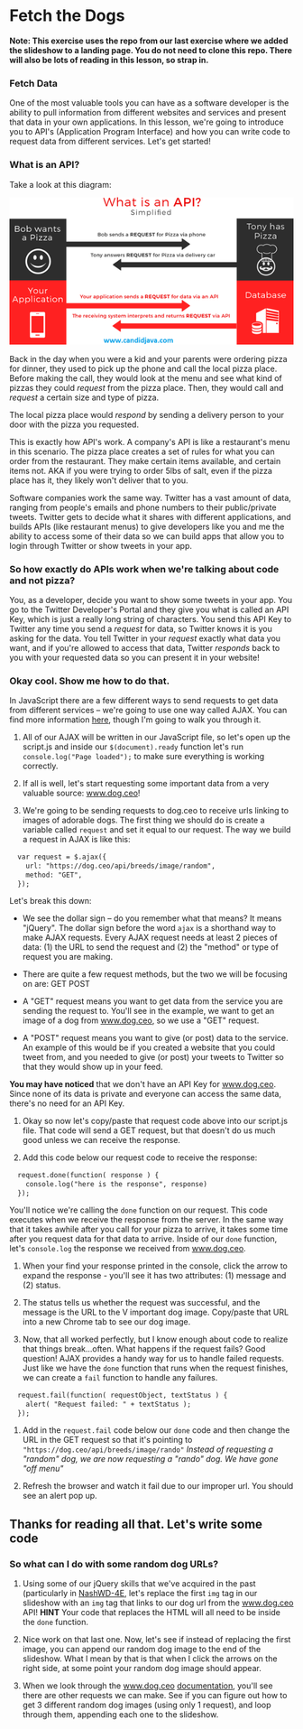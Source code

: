 # Fetch the Dogs

**Note: This exercise uses the repo from our last exercise where we added the slideshow to a landing page. You do not need to clone this repo. There will also be lots of reading in this lesson, so strap in.**

### Fetch Data

One of the most valuable tools you can have as a software developer is the ability to pull information from different websites and services and present that data in your own applications. In this lesson, we're going to introduce you to API's (Application Program Interface) and how you can write code to request data from different services. Let's get started! 

### What is an API?

Take a look at this diagram: 

![api](images/api.png)

Back in the day when you were a kid and your parents were ordering pizza for dinner, they used to pick up the phone and call the local pizza place. Before making the call, they would look at the menu and see what kind of pizzas they could *request* from the pizza place. Then, they would call and *request* a certain size and type of pizza. 

The local pizza place would *respond* by sending a delivery person to your door with the pizza you requested. 

This is exactly how API's work. A company's API is like a restaurant's menu in this scenario. The pizza place creates a set of rules for what you can order from the restaurant. They make certain items available, and certain items not. AKA if you were trying to order 5lbs of salt, even if the pizza place has it, they likely won't deliver that to you. 

Software companies work the same way. Twitter has a vast amount of data, ranging from people's emails and phone numbers to their public/private tweets. Twitter gets to decide what it shares with different applications, and builds APIs (like restaurant menus) to give developers like you and me the ability to access some of their data so we can build apps that allow you to login through Twitter or show tweets in your app. 


### So how exactly do APIs work when we're talking about code and not pizza? 

You, as a developer, decide you want to show some tweets in your app. You go to the Twitter Developer's Portal and they give you what is called an API Key, which is just a really long string of characters. You send this API Key to Twitter any time you send a *request* for data, so Twitter knows it is you asking for the data. You tell Twitter in your *request* exactly what data you want, and if you're allowed to access that data, Twitter *responds* back to you with your requested data so you can present it in your website!


### Okay cool. Show me how to do that.

In JavaScript there are a few different ways to send requests to get data from different services – we're going to use one way called AJAX. You can find more information [here](http://api.jquery.com/jquery.ajax/), though I'm going to walk you through it. 

1. All of our AJAX will be written in our JavaScript file, so let's open up the script.js and inside our `$(document).ready` function let's run `console.log("Page loaded");` to make sure everything is working correctly.

1. If all is well, let's start requesting some important data from a very valuable source: www.dog.ceo!

1. We're going to be sending requests to dog.ceo to receive urls linking to images of adorable dogs. The first thing we should do is create a variable called `request` and set it equal to our request. The way we build a request in AJAX is like this: 
```
  var request = $.ajax({
    url: "https://dog.ceo/api/breeds/image/random",
    method: "GET",
  });
```

Let's break this down: 
- We see the dollar sign – do you remember what that means? It means "jQuery". The dollar sign before the word `ajax` is a shorthand way to make AJAX requests. Every AJAX request needs at least 2 pieces of data: (1) the URL to send the request and (2) the "method" or type of request you are making. 

- There are quite a few request methods, but the two we will be focusing on are: 
GET
POST

- A "GET" request means you want to get data from the service you are sending the request to. You'll see in the example, we want to get an image of a dog from www.dog.ceo, so we use a "GET" request. 

- A "POST" request means you want to give (or post) data to the service. An example of this would be if you created a website that you could tweet from, and you needed to give (or post) your tweets to Twitter so that they would show up in your feed. 

**You may have noticed** that we don't have an API Key for www.dog.ceo. Since none of its data is private and everyone can access the same data, there's no need for an API Key. 

1. Okay so now let's copy/paste that request code above into our script.js file. That code will send a GET request, but that doesn't do us much good unless we can receive the response. 

1. Add this code below our request code to receive the response:
```
  request.done(function( response ) {
    console.log("here is the response", response)
  });
```

You'll notice we're calling the `done` function on our request. This code executes when we receive the response from the server. In the same way that it takes awhile after you call for your pizza to arrive, it takes some time after you request data for that data to arrive. Inside of our `done` function, let's `console.log` the response we received from www.dog.ceo. 

1. When your find your response printed in the console, click the arrow to expand the response - you'll see it has two attributes: (1) message and (2) status. 

1. The status tells us whether the request was successful, and the message is the URL to the V important dog image. Copy/paste that URL into a new Chrome tab to see our dog image. 

1. Now, that all worked perfectly, but I know enough about code to realize that things break...often. What happens if the request fails? Good question! AJAX provides a handy way for us to handle failed requests. Just like we have the `done` function that runs when the request finishes, we can create a `fail` function to handle any failures.

```
  request.fail(function( requestObject, textStatus ) {
    alert( "Request failed: " + textStatus );
  });
```

1. Add in the `request.fail` code below our `done` code and then change the URL in the GET request so that it's pointing to `"https://dog.ceo/api/breeds/image/rando"` *Instead of requesting a "random" dog, we are now requesting a "rando" dog. We have gone "off menu"*

1. Refresh the browser and watch it fail due to our improper url. You should see an alert pop up. 

**Thanks for reading all that. Let's write some code**
---

### So what can I do with some random dog URLs?

1. Using some of our jQuery skills that we've acquired in the past (particularly in [NashWD-4E](https://github.com/codebug-us/NashWD-4E), let's replace the first `img` tag in our slideshow with an `img` tag that links to our dog url from the www.dog.ceo API! **HINT** Your code that replaces the HTML will all need to be inside the `done` function. 

1. Nice work on that last one. Now, let's see if instead of replacing the first image, you can append our random dog image to the end of the slideshow. What I mean by that is that when I click the arrows on the right side, at some point your random dog image should appear.

1. When we look through the www.dog.ceo [documentation](https://dog.ceo/dog-api/documentation/random), you'll see there are other requests we can make. See if you can figure out how to get 3 different random dog images (using only 1 request), and loop through them, appending each one to the slideshow. 

